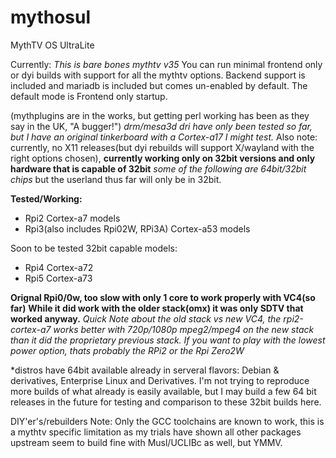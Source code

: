 # mythosul
MythTV OS UltraLite

Currently: 
*This is bare bones mythtv v35*
You can run minimal frontend only or dyi builds with support for all the mythtv options.
Backend support is included and mariadb is included but comes un-enabled by default. 
The default mode is Frontend only startup.

(mythplugins are in the works, but getting perl working has been as they say in the UK, "A bugger!")
*drm/mesa3d dri have only been tested so far, but I have an original tinkerboard with a Cortex-a17 I might test.*
Also note:
currently, no X11 releases(but dyi rebuilds will support X/wayland with the right options chosen),
**currently working only on 32bit versions and only hardware that is capable of 32bit**
 *some of the following are 64bit/32bit chips* but the userland thus far will only be in 32bit.
    
**Tested/Working:**
* Rpi2 Cortex-a7 models
* Rpi3(also includes Rpi02W, RPi3A) Cortex-a53 models

 Soon to be tested 32bit capable models:
 * Rpi4 Cortex-a72
 * Rpi5 Cortex-a73
 
 **Orignal Rpi0/0w, too slow with only 1 core to work properly with VC4(so far)**
          **While it did work with the older stack(omx) it was only SDTV that worked anyway.**
              *Quick Note about the old stack vs new VC4, the rpi2-cortex-a7 works better with 720p/1080p mpeg2/mpeg4 on the new stack than it did the proprietary previous stack.*
              *If you want to play with the lowest power option, thats probably the RPi2 or the Rpi Zero2W*

 *distros have 64bit available already in serveral flavors: Debian & derivatives, Enterprise Linux and Derivatives. I'm not trying to reproduce more builds of what already is easily available, but I may build a few 64 bit releases in the future for testing and comparison to these 32bit builds here.

DIY'er's/rebuilders Note:  Only the GCC toolchains are known to work, this is a mythtv specific limitation as my trials have shown all other packages upstream seem to build fine with Musl/UCLIBc as well, but YMMV.
